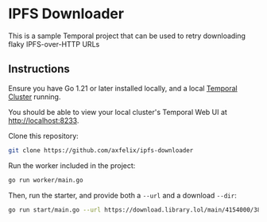 # IPFS Downloader

This is a sample Temporal project that can be used to retry downloading flaky IPFS-over-HTTP URLs 

## Instructions

Ensure you have Go 1.21 or later installed locally, and a local [Temporal Cluster](https://docs.temporal.io/cli) running.

You should be able to view your local cluster's Temporal Web UI at <http://localhost:8233>.

Clone this repository:

```bash
git clone https://github.com/axfelix/ipfs-downloader
```

Run the worker included in the project:

```bash
go run worker/main.go
```

Then, run the starter, and provide both a `--url` and a download `--dir`:

```bash
go run start/main.go --url https://download.library.lol/main/4154000/387eb49ed942fda6a0ef896a98ecceae/%28Literature%20Now%29%20Dan%20Sinykin%20-%20Big%20Fiction_%20How%20Conglomeration%20Changed%20the%20Publishing%20Industry%20and%20American%20Literature-Columbia%20University%20Press%20%282023%29.pdf --dir ~/Desktop
```
